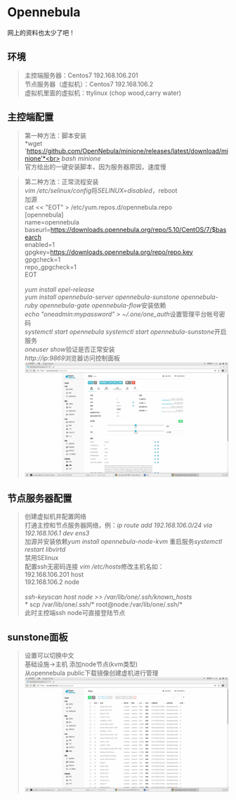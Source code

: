 # Opennebula
网上的资料也太少了吧！

## 环境
> 主控端服务器：Centos7  192.168.106.201 <br>
> 节点服务器（虚拟机）：Centos7  192.168.106.2 <br>
> 虚拟机里面的虚拟机：ttylinux (chop wood,carry water)

## 主控端配置
> 第一种方法：脚本安装 <br>
> *wget 'https://github.com/OpenNebula/minione/releases/latest/download/minione'*<br>
> *bash minione*<br>
> 官方给出的一键安装脚本，因为服务器原因，速度慢

> 第二种方法：正常流程安装<br>
> *vim /etc/selinux/config*将*SELINUX=disabled*，reboot<br>
> 加源<br>
> cat << "EOT" > /etc/yum.repos.d/opennebula.repo
<br> [opennebula]
<br> name=opennebula
<br> baseurl=https://downloads.opennebula.org/repo/5.10/CentOS/7/$basearch
<br> enabled=1
<br> gpgkey=https://downloads.opennebula.org/repo/repo.key
<br> gpgcheck=1
<br> repo_gpgcheck=1
<br> EOT<br><br>
> *yum install epel-release*<br>
> *yum install opennebula-server opennebula-sunstone opennebula-ruby opennebula-gate opennebula-flow*安装依赖<br>
> *echo "oneadmin:mypassword" > ~/.one/one_auth*设置管理平台帐号密码<br>
> *systemctl start opennebula* *systemctl start opennebula-sunstone*开启服务<br>
> *oneuser show*验证是否正常安装<br>
> *http://ip:9869*浏览器访问控制面板<br>
![avatar](https://github.com/Ricechips/Opennebula/blob/master/pictures/2020-05-21%2017-11-40%20%E7%9A%84%E5%B1%8F%E5%B9%95%E6%88%AA%E5%9B%BE.png)

## 节点服务器配置
> 创建虚拟机并配置网络<br>
> 打通主控和节点服务器网络，例：*ip route add 192.168.106.0/24 via 192.168.106.1 dev ens3*<br>
> 加源并安装依赖*yum install opennebula-node-kvm* 重启服务*systemctl restart libvirtd*<br>
> 禁用SElinux<br>
> 配置ssh无密码连接 *vim /etc/hosts*修改主机名如：<br>192.168.106.201 host <br> 192.168.106.2 node<br>
<br> *ssh-keyscan host node  >> /var/lib/one/.ssh/known_hosts* <br> * scp /var/lib/one/.ssh/*  root@node:/var/lib/one/.ssh/* <br> 此时主控端ssh node可直接登陆节点

## sunstone面板
> 设置可以切换中文<br>
> 基础设施->主机 添加node节点(kvm类型)<br>
> 从opennebula public下载镜像创建虚机进行管理<br>
![avatar](https://github.com/Ricechips/Opennebula/blob/master/pictures/2020-05-21%2017-44-16%20%E7%9A%84%E5%B1%8F%E5%B9%95%E6%88%AA%E5%9B%BE.png)




